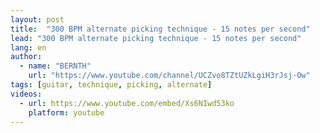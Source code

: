 ```yaml
---
layout: post
title:  "300 BPM alternate picking technique - 15 notes per second"
lead: "300 BPM alternate picking technique - 15 notes per second"
lang: en
author:
  - name: "BERNTH"
    url: "https://www.youtube.com/channel/UCZvo8TZtUZkLgiH3rJsj-Ow"
tags: [guitar, technique, picking, alternate]
videos:
  - url: https://www.youtube.com/embed/Xs6NIwd53ko
    platform: youtube
---
```

